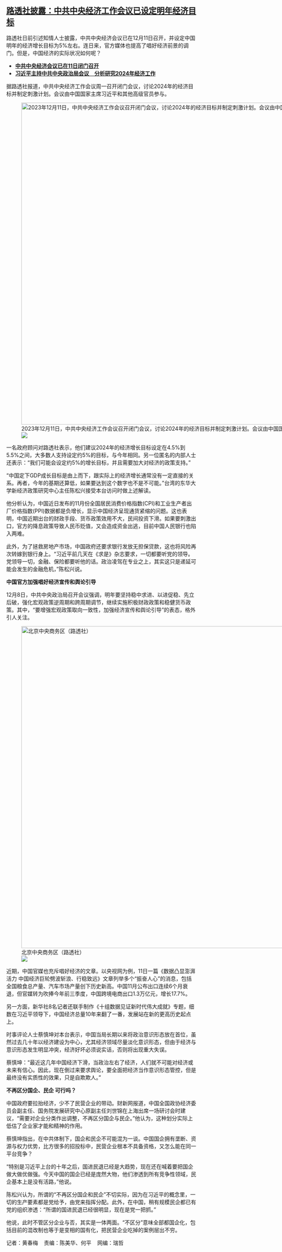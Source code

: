 <!--1702395240000-->
[路透社披露：中共中央经济工作会议已设定明年经济目标](https://www.rfa.org/mandarin/yataibaodao/jingmao/hcm1-12122023081752.html)
------

<p>路透社日前引述知情人士披露，中共中央经济会议已在12月11日召开，并设定中国明年的经济增长目标为5%左右。连日来，官方媒体也提高了唱好经济前景的调门。但是，中国经济的实际状况如何呢？</p><ul><li><strong><a href="https://www.rfa.org/mandarin/Xinwen/6-12112023140931.html">中共中央经济会议已在11日闭门召开</a></strong></li><li><a href="https://www.rfa.org/mandarin/Xinwen/cmh2-12082023033713.html"><strong>习近平主持中共中央政治局会议　分析研究2024年经济工作</strong></a></li></ul><p>据路透社报道，中共中央经济工作会议周一召开闭门会议，讨论2024年的经济目标并制定刺激计划。会议由中国国家主席习近平和其他高级官员参与。</p><p><figure class="image-richtext image-inline captioned" style="width:1280px;"><img alt="2023年12月11日，中共中央经济工作会议召开闭门会议，讨论2024年的经济目标并制定刺激计划。会议由中国国家主席习近平和其他高级官员参与。 (Yao Dawei/Xinhua via AP)" height="853" src="https://www.rfa.org/mandarin/yataibaodao/jingmao/hcm1-12122023081752.html/ap23346518039220.jpg/@@images/509015e1-e6be-4ead-9d68-cdf35e1b3b52.jpeg" title="AP23346518039220.jpg" width="1280"/><figcaption class="image-caption">2023年12月11日，中共中央经济工作会议召开闭门会议，讨论2024年的经济目标并制定刺激计划。会议由中国国家主席习近平和其他高级官员参与。 (Yao Dawei/Xinhua via AP)</figcaption><small></small><div id="zoomattribute"><a data-caption="2023年12月11日，中共中央经济工作会议召开闭门会议，讨论2024年的经济目标并制定刺激计划。会议由中国国家主席习近平和其他高级官员参与。 (Yao Dawei/Xinhua via AP)" data-fancybox="" href="https://www.rfa.org/mandarin/yataibaodao/jingmao/hcm1-12122023081752.html/ap23346518039220.jpg" id="single_image" title="2023年12月11日，中共中央经济工作会议召开闭门会议，讨论2024年的经济目标并制定刺激计划。会议由中国国家主席习近平和其他高级官员参与。 (Yao Dawei/Xinhua via AP)"><img src="/++plone++rfa-resources/img/icon-zoom.png"/></a></div></figure></p><p>一名政府顾问对路透社表示，他们建议2024年的经济增长目标设定在4.5%到5.5%之间，大多数人支持设定约5%的目标，与今年相同。另一位匿名的内部人士还表示：“我们可能会设定约5%的增长目标，并且需要加大对经济的政策支持。”</p><p>“中国定下GDP成长目标是由上而下，跟实际上的经济增长通常没有一定直接的关系。再者，今年的基期还算低，如果要达到这个数字也不是不可能。”台湾的东华大学新经济政策研究中心主任陈松兴接受本台访问时做上述解读。</p><p>他分析认为，中国近日发布的11月份全国居民消费价格指数(CPI)和工业生产者出厂价格指数(PPI)数据都是负增长，显示中国经济呈现通货紧缩的问题。这也表明，中国近期出台的财政手段、货币政策效用不大，民间投资下滑。如果要刺激出口，官方的降息政策导致人民币贬值，又会造成资金出逃，目前中国人民银行也陷入两难。</p><p>此外，为了拯救房地产市场，中国政府还要求银行发放无担保贷款，这也将风险再次转嫁到银行身上。“习近平前几天在《求是》杂志要求，一切都要听党的领导。党领导一切，金融、保险都要听他的话。政治凌驾在专业之上，其实这只是递延可能会发生的金融危机，”陈松兴说。</p><p><strong>中国官方加强唱好经济宣传和舆论引导</strong></p><p>12月8日，中共中央政治局召开会议强调，明年要坚持稳中求进、以进促稳、先立后破，强化宏观政策逆周期和跨周期调节，继续实施积极财政政策和稳健货币政策。其中，“要增强宏观政策取向一致性，加强经济宣传和舆论引导”的表态，格外引人关注。</p><p><figure class="image-richtext image-inline captioned" style="width:1280px;"><img alt="北京中央商务区（路透社）" height="853" src="https://www.rfa.org/mandarin/yataibaodao/jingmao/hcm1-12122023081752.html/2022-01-17t003739z_865852161_rc290s9u2jqw_rtrmadp_3_china-economy-gdp.jpg/@@images/0869087b-ba7e-4d99-8657-40755e07b8ca.jpeg" title="2022-01-17T003739Z_865852161_RC290S9U2JQW_RTRMADP_3_CHINA-ECONOMY-GDP.JPG" width="1280"/><figcaption class="image-caption">北京中央商务区（路透社）</figcaption><small></small><div id="zoomattribute"><a data-caption="北京中央商务区（路透社）" data-fancybox="" href="https://www.rfa.org/mandarin/yataibaodao/jingmao/hcm1-12122023081752.html/2022-01-17t003739z_865852161_rc290s9u2jqw_rtrmadp_3_china-economy-gdp.jpg" id="single_image" title="北京中央商务区（路透社）"><img src="/++plone++rfa-resources/img/icon-zoom.png"/></a></div></figure></p><p>近期，中国官媒也充斥唱好经济的文章。以央视网为例，11日一篇《数据凸显澎湃活力 中国经济巨轮劈波斩浪、行稳致远》文章列举多个“振奋人心”的消息，包括全国粮食总产量、汽车市场产量创下历史新高。中国11月公布出口连续6个月衰退，但官媒转为吹捧今年前三季度，中国跨境电商出口1.3万亿元，增长17.7%。</p><p>另一方面，新华社8名记者还联手制作《十组数据见证新时代伟大成就》专题，细数在习近平领导下，中国经济总量10年来翻了一番，发展站在新的更高历史起点上。</p><p>时事评论人士蔡慎坤对本台表示，中国当局长期以来将政治意识形态放在首位，虽然过去几十年以经济建设为中心，尤其经济领域尽量淡化意识形态，但由于经济与意识形态发生明显冲突，经济好坏必须说实话，否则将出现重大失误。</p><p>蔡慎坤：“最近这几年中国经济下滑，当政治左右了经济，人们就不可能对经济或未来有信心。因此，现在倒过来要求舆论，要全面把经济当作意识形态管控，但是最终没有实质性的效果，只是自欺欺人。”</p><p><strong>不再区分国企、民企 可行吗？</strong></p><p>中国政府要拉抬经济，少不了民营企业的带动。财新网报道，中国全国政协经济委员会副主任、国务院发展研究中心原副主任刘世锦在上海出席一场研讨会时建议，“需要对企业分类作出调整，不再区分国企与民企。”他认为，这种划分实际上低估了企业家才能和精神的作用。</p><p>蔡慎坤指出，在中共体制下，国企和民企不可能混为一谈。中国国企拥有垄断、资源与权力优势，比方很多的招投标中，民营企业根本不具备资格，又怎么能在同一平台竞争？</p><p>“特别是习近平上台的十年之后，国进民退已经是大趋势，现在还在喊着要把国企做大做优做强。今天中国的国企已经是庞然大物，他们渗透到所有竞争性领域，民企基本上是没有活路，”他说。</p><p>陈松兴认为，所谓的“不再区分国企和民企”不切实际，因为在习近平的概念里，一切的生产要素都是党给予，由党来指挥分配。此外，在中国，稍有规模民企都已有党的组织渗透：“所谓的国进民退已经很明显，现在是党一把抓。”</p><p>他说，此时不管区分企业与否，其实是一体两面。“不区分”意味全部都国企化，包括目前的混改制也等于是变相的国有化，把民营企业吃掉的案例层出不穷。</p><p>记者：黄春梅    责编：陈美华、何平    网编：瑞哲</p>
